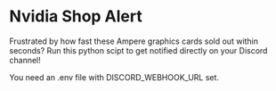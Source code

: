 # Nvidia Shop Alert

Frustrated by how fast these Ampere graphics cards sold out within seconds? Run this python scipt to get notified directly on your Discord channel!

You need an .env file with DISCORD_WEBHOOK_URL set.
